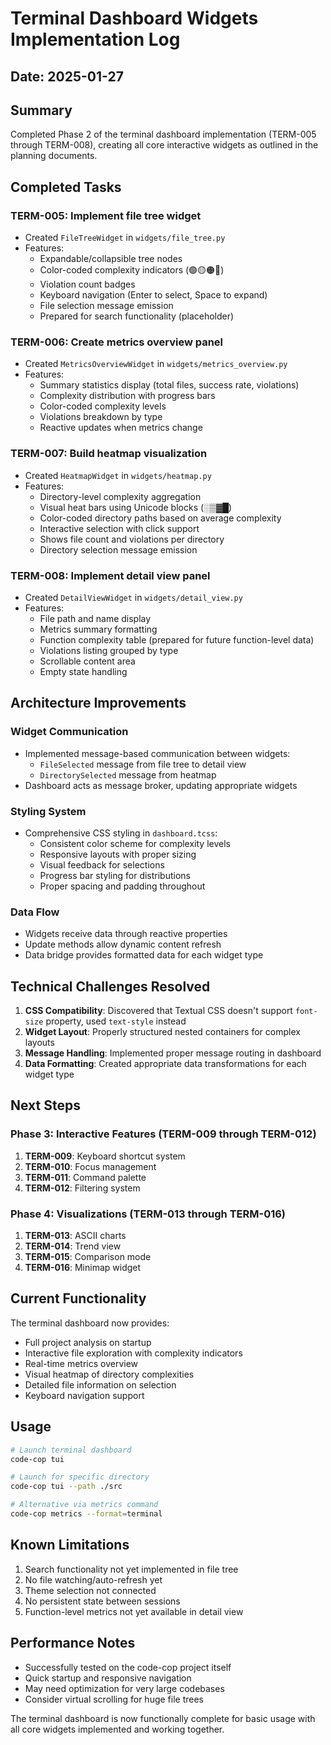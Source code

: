 # Terminal Dashboard Widgets Implementation Log

## Date: 2025-01-27

## Summary

Completed Phase 2 of the terminal dashboard implementation (TERM-005 through TERM-008), creating all core interactive widgets as outlined in the planning documents.

## Completed Tasks

### TERM-005: Implement file tree widget
- Created `FileTreeWidget` in `widgets/file_tree.py`
- Features:
  - Expandable/collapsible tree nodes
  - Color-coded complexity indicators (🟢🟡🟠🔴)
  - Violation count badges
  - Keyboard navigation (Enter to select, Space to expand)
  - File selection message emission
  - Prepared for search functionality (placeholder)

### TERM-006: Create metrics overview panel
- Created `MetricsOverviewWidget` in `widgets/metrics_overview.py`
- Features:
  - Summary statistics display (total files, success rate, violations)
  - Complexity distribution with progress bars
  - Color-coded complexity levels
  - Violations breakdown by type
  - Reactive updates when metrics change

### TERM-007: Build heatmap visualization
- Created `HeatmapWidget` in `widgets/heatmap.py`
- Features:
  - Directory-level complexity aggregation
  - Visual heat bars using Unicode blocks (░▒▓█)
  - Color-coded directory paths based on average complexity
  - Interactive selection with click support
  - Shows file count and violations per directory
  - Directory selection message emission

### TERM-008: Implement detail view panel
- Created `DetailViewWidget` in `widgets/detail_view.py`
- Features:
  - File path and name display
  - Metrics summary formatting
  - Function complexity table (prepared for future function-level data)
  - Violations listing grouped by type
  - Scrollable content area
  - Empty state handling

## Architecture Improvements

### Widget Communication
- Implemented message-based communication between widgets:
  - `FileSelected` message from file tree to detail view
  - `DirectorySelected` message from heatmap
- Dashboard acts as message broker, updating appropriate widgets

### Styling System
- Comprehensive CSS styling in `dashboard.tcss`:
  - Consistent color scheme for complexity levels
  - Responsive layouts with proper sizing
  - Visual feedback for selections
  - Progress bar styling for distributions
  - Proper spacing and padding throughout

### Data Flow
- Widgets receive data through reactive properties
- Update methods allow dynamic content refresh
- Data bridge provides formatted data for each widget type

## Technical Challenges Resolved

1. **CSS Compatibility**: Discovered that Textual CSS doesn't support `font-size` property, used `text-style` instead
2. **Widget Layout**: Properly structured nested containers for complex layouts
3. **Message Handling**: Implemented proper message routing in dashboard
4. **Data Formatting**: Created appropriate data transformations for each widget type

## Next Steps

### Phase 3: Interactive Features (TERM-009 through TERM-012)
1. **TERM-009**: Keyboard shortcut system
2. **TERM-010**: Focus management  
3. **TERM-011**: Command palette
4. **TERM-012**: Filtering system

### Phase 4: Visualizations (TERM-013 through TERM-016)
1. **TERM-013**: ASCII charts
2. **TERM-014**: Trend view
3. **TERM-015**: Comparison mode
4. **TERM-016**: Minimap widget

## Current Functionality

The terminal dashboard now provides:
- Full project analysis on startup
- Interactive file exploration with complexity indicators
- Real-time metrics overview
- Visual heatmap of directory complexities
- Detailed file information on selection
- Keyboard navigation support

## Usage

```bash
# Launch terminal dashboard
code-cop tui

# Launch for specific directory
code-cop tui --path ./src

# Alternative via metrics command
code-cop metrics --format=terminal
```

## Known Limitations

1. Search functionality not yet implemented in file tree
2. No file watching/auto-refresh yet
3. Theme selection not connected
4. No persistent state between sessions
5. Function-level metrics not yet available in detail view

## Performance Notes

- Successfully tested on the code-cop project itself
- Quick startup and responsive navigation
- May need optimization for very large codebases
- Consider virtual scrolling for huge file trees

The terminal dashboard is now functionally complete for basic usage with all core widgets implemented and working together.